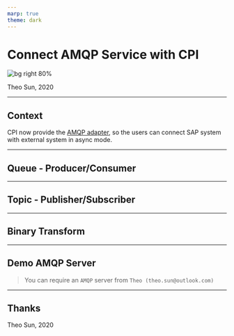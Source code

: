 ```yaml
---
marp: true
theme: dark
---
```


# Connect AMQP Service with CPI

![bg right 80%](https://res.cloudinary.com/digf90pwi/image/upload/v1588658713/amqp-logo_eu8lfd.png)

Theo Sun, 2020

---

## Context



CPI now provide the [AMQP adapter](https://help.sap.com/viewer/368c481cd6954bdfa5d0435479fd4eaf/Cloud/en-US/5cc1a71231cb4cbfbfedb0cdc63e1488.html), so the users can connect SAP system with external system in async mode.

---

## Queue - Producer/Consumer

---

## Topic - Publisher/Subscriber

---

## Binary Transform



---

## Demo AMQP Server



> You can require an `AMQP` server from `Theo (theo.sun@outlook.com)`

---

## Thanks



Theo Sun, 2020